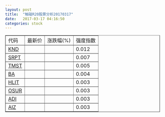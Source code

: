 ```yaml
---
layout: post
title:  "触碰R20股票分析20170317"
date:   2017-03-17 04:16:50
categories: stock
---
```

<script type="text/javascript">
var stockList = []
stockList.push('gb_knd');
stockList.push('gb_srpt');
stockList.push('gb_tmst');
stockList.push('gb_ba');
stockList.push('gb_hlit');
stockList.push('gb_osur');
stockList.push('gb_adi');
stockList.push('gb_aiz');
</script>

<table border="1">
 <tr>
 <td>代码</td>
  <td>最新价</td>
  <td>涨跌幅(%)</td>
 <td>强度指数</td>
</tr>
  <tr id="knd"><td><a href="http://stock.finance.sina.com.cn/usstock/quotes/KND.html" target="_blank">KND</a></td><td></td><td></td><td>0.012</td></tr>
  <tr id="srpt"><td><a href="http://stock.finance.sina.com.cn/usstock/quotes/SRPT.html" target="_blank">SRPT</a></td><td></td><td></td><td>0.007</td></tr>
  <tr id="tmst"><td><a href="http://stock.finance.sina.com.cn/usstock/quotes/TMST.html" target="_blank">TMST</a></td><td></td><td></td><td>0.005</td></tr>
  <tr id="ba"><td><a href="http://stock.finance.sina.com.cn/usstock/quotes/BA.html" target="_blank">BA</a></td><td></td><td></td><td>0.004</td></tr>
  <tr id="hlit"><td><a href="http://stock.finance.sina.com.cn/usstock/quotes/HLIT.html" target="_blank">HLIT</a></td><td></td><td></td><td>0.003</td></tr>
  <tr id="osur"><td><a href="http://stock.finance.sina.com.cn/usstock/quotes/OSUR.html" target="_blank">OSUR</a></td><td></td><td></td><td>0.003</td></tr>
  <tr id="adi"><td><a href="http://stock.finance.sina.com.cn/usstock/quotes/ADI.html" target="_blank">ADI</a></td><td></td><td></td><td>0.003</td></tr>
  <tr id="aiz"><td><a href="http://stock.finance.sina.com.cn/usstock/quotes/AIZ.html" target="_blank">AIZ</a></td><td></td><td></td><td>0.003</td></tr>
</table>
